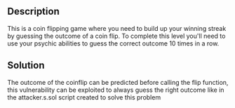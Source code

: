 ## Description

This is a coin flipping game where you need to build up your winning streak by guessing the outcome of a coin flip. To complete this level you'll need to use your psychic abilities to guess the correct outcome 10 times in a row.

## Solution

The outcome of the coinflip can be predicted before calling the flip function, this vulnerability can be exploited to always guess the right outcome like in the attacker.s.sol script created to solve this problem


